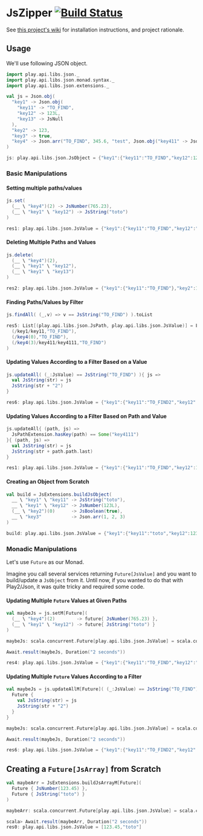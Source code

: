 # JsZipper [![Build Status](https://travis-ci.org/michaelahlers/play-json-zipper.svg?branch=v1.2.0.24)](https://travis-ci.org/michaelahlers/play-json-zipper)

See [this project's wiki](https://github.com/michaelahlers/play-json-zipper/wiki) for installation instructions, and project rationale.

## Usage

We'll use following JSON object.

```scala
import play.api.libs.json._
import play.api.libs.json.monad.syntax._
import play.api.libs.json.extensions._

val js = Json.obj(
  "key1" -> Json.obj(
    "key11" -> "TO_FIND",
    "key12" -> 123L,
    "key13" -> JsNull
  ),
  "key2" -> 123,
  "key3" -> true,
  "key4" -> Json.arr("TO_FIND", 345.6, "test", Json.obj("key411" -> Json.obj("key4111" -> "TO_FIND")))
)

js: play.api.libs.json.JsObject = {"key1":{"key11":"TO_FIND","key12":123,"key13":null},"key2":123,"key3":true,"key4":["TO_FIND",345.6,"test",{"key411":{"key4111":"TO_FIND"}}]}
```

### Basic Manipulations

#### Setting multiple paths/values

```scala
js.set(
  (__ \ "key4")(2) -> JsNumber(765.23),
  (__ \ "key1" \ "key12") -> JsString("toto")
)

res1: play.api.libs.json.JsValue = {"key1":{"key11":"TO_FIND","key12":"toto","key13":null},"key2":123,"key3":true,"key4":["TO_FIND",345.6,765.23,{"key411":{"key4111":"TO_FIND"}}]}
```

#### Deleting Multiple Paths and Values

```scala
js.delete(
  (__ \ "key4")(2),
  (__ \ "key1" \ "key12"),
  (__ \ "key1" \ "key13")
)

res2: play.api.libs.json.JsValue = {"key1":{"key11":"TO_FIND"},"key2":123,"key3":true,"key4":["TO_FIND",345.6,{"key411":{"key4111":"TO_FIND"}}]}
```

#### Finding Paths/Values by Filter

```scala
js.findAll( (_,v) => v == JsString("TO_FIND") ).toList

res5: List[(play.api.libs.json.JsPath, play.api.libs.json.JsValue)] = List(
  (/key1/key11,"TO_FIND"),
  (/key4(0),"TO_FIND"),
  (/key4(3)/key411/key4111,"TO_FIND")
)
```

#### Updating Values According to a Filter Based on a Value

```scala
js.updateAll( (_:JsValue) == JsString("TO_FIND") ){ js =>
  val JsString(str) = js
  JsString(str + "2")
}

res6: play.api.libs.json.JsValue = {"key1":{"key11":"TO_FIND2","key12":123,"key13":null},"key2":123,"key3":true,"key4":["TO_FIND2",345.6,"test",{"key411":{"key4111":"TO_FIND2"}}]}
```

#### Updating Values According to a Filter Based on Path and Value

```scala
js.updateAll{ (path, js) =>
  JsPathExtension.hasKey(path) == Some("key4111")
}{ (path, js) =>
  val JsString(str) = js
  JsString(str + path.path.last)
}

res1: play.api.libs.json.JsValue = {"key1":{"key11":"TO_FIND","key12":123,"key13":null},"key2":123,"key3":true,"key4":["TO_FIND",345.6,"test",{"key411":{"key4111":"TO_FIND/key4111"}}]}
```

#### Creating an Object from Scratch

```scala
val build = JsExtensions.buildJsObject(
  __ \ "key1" \ "key11" -> JsString("toto"),
  __ \ "key1" \ "key12" -> JsNumber(123L),
  (__ \ "key2")(0)      -> JsBoolean(true),
  __ \ "key3"           -> Json.arr(1, 2, 3)
)

build: play.api.libs.json.JsValue = {"key1":{"key11":"toto","key12":123},"key3":[1,2,3],"key2":[true]}
```

### Monadic Manipulations

Let's use `Future` as our Monad.

Imagine you call several services returning `Future[JsValue]` and you want to build/update a `JsObject` from it.
Until now, if you wanted to do that with Play2/Json, it was quite tricky and required some code.

#### Updating Multiple `Future` Values at Given Paths

```scala
val maybeJs = js.setM[Future](
  (__ \ "key4")(2)        -> future{ JsNumber(765.23) },
  (__ \ "key1" \ "key12") -> future{ JsString("toto") }
)

maybeJs: scala.concurrent.Future[play.api.libs.json.JsValue] = scala.concurrent.impl.Promise$DefaultPromise@6beb722d

Await.result(maybeJs, Duration("2 seconds"))

res4: play.api.libs.json.JsValue = {"key1":{"key11":"TO_FIND","key12":"toto","key13":null},"key2":123,"key3":true,"key4":["TO_FIND",345.6,765.23,{"key411":{"key4111":"TO_FIND"}}]}
```

#### Updating Multiple `Future` Values According to a Filter

```scala
val maybeJs = js.updateAllM[Future]( (_:JsValue) == JsString("TO_FIND") ){ js =>
  Future {
    val JsString(str) = js
    JsString(str + "2")
  }
}

maybeJs: scala.concurrent.Future[play.api.libs.json.JsValue] = scala.concurrent.impl.Promise$DefaultPromise@35a4bb1a

Await.result(maybeJs, Duration("2 seconds"))

res6: play.api.libs.json.JsValue = {"key1":{"key11":"TO_FIND2","key12":123,"key13":null},"key2":123,"key3":true,"key4":["TO_FIND2",345.6,"test",{"key411":{"key4111":"TO_FIND2"}}]}
```

## Creating a `Future[JsArray]` from Scratch

```scala
val maybeArr = JsExtensions.buildJsArrayM[Future](
  Future { JsNumber(123.45) },
  Future { JsString("toto") }
)

maybeArr: scala.concurrent.Future[play.api.libs.json.JsValue] = scala.concurrent.impl.Promise$DefaultPromise@220d48e4

scala> Await.result(maybeArr, Duration("2 seconds"))
res0: play.api.libs.json.JsValue = [123.45,"toto"]
```
